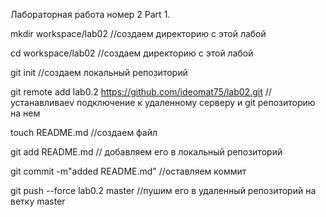 Лабораторная работа номер 2
Part 1.

mkdir workspace/lab02 //создаем директорию с этой лабой

cd workspace/lab02 //создаем директорию с этой лабой

git init //создаем локальный репозиторий

git remote add lab0.2 https://github.com/ideomat75/lab02.git //устанавливаеv подключение к удаленному серверу и git репозиторию на нем
 
touch README.md    //создаем файл

git add README.md  // добавляем его в локальный репозиторий
 
git commit -m"added README.md"  //оставляем коммит

git push --force lab0.2 master //пушим его в удаленный репозиторий на ветку master

